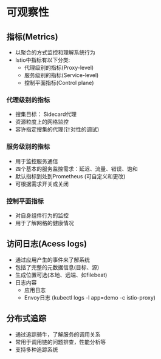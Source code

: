 # 可观察性

## 指标(Metrics)

- 以聚合的方式监控和理解系统行为
- Istio中指标有以下分类:
  - 代理级别的指标(Proxy-level)
  - 服务级别的指标(Service-level)
  - 控制平面指标(Control plane)

### 代理级别的指标

- 搜集目标： Sidecard代理
-  资源粒度上的网格监控
- 容许指定搜集的代理(针对性的调试)

### 服务级别的指标

- 用于监控服务通信
- 四个基本的服务监控需求：延迟、流量、错误、饱和
- 默认指标到处到Prometheus (可自定义和更改)
- 可根据需求开关或关闭

### 控制平面指标

- 对自身组件行为的监控
- 用于了解网格的健康情况

## 访问日志(Acess logs)

- 通过应用产生的事件来了解系统
- 包括了完整的元数据信息(目标、源)
- 生成位置可选(本地、远端、如filebeat)
- 日志内容
  - 应用日志
  - Envoy日志 (kubectl logs -l app=demo -c istio-proxy)

## 分布式追踪

- 通过追踪骑牛，了解服务的调用关系
- 常用于调用链的问题排查，性能分析等
- 支持多种追踪系统